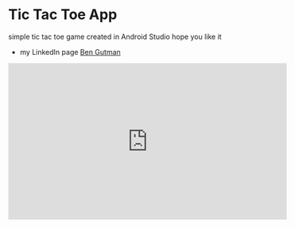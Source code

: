 # Tic Tac Toe App

simple tic tac toe game created in Android Studio 
hope you like it

* my LinkedIn page [Ben Gutman](https://www.linkedin.com/in/ben-gutman-929885200/)
<p>
<iframe width="560" height="315" src="https://www.youtube.com/embed/Yevi_J4nlTg?controls=0" title="YouTube video player" frameborder="0" allow="accelerometer; autoplay; clipboard-write; encrypted-media; gyroscope; picture-in-picture" allowfullscreen></iframe> 
  </p>
